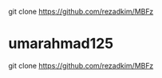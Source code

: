 git clone https://github.com/rezadkim/MBFz
# umarahmad125
git clone https://github.com/rezadkim/MBFz

